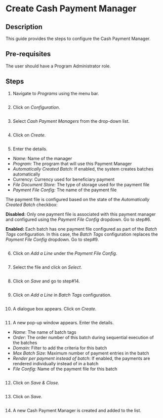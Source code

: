 # Create Cash Payment Manager

## Description

This guide provides the steps to configure the Cash Payment Manager.

## Pre-requisites

The user should have a Program Administrator role.

## Steps

1. Navigate to _Programs_ using the menu bar.

<figure><img src="../../../.gitbook/assets/payment-manager-program.PNG" alt=""><figcaption></figcaption></figure>

2. Click on _Configuration_.

<figure><img src="../../../.gitbook/assets/payment-manager-conf.PNG" alt=""><figcaption></figcaption></figure>

3. Select _Cash Payment Managers_ from the drop-down list.

<figure><img src="../../../.gitbook/assets/payment-manger-dropdown-cash (1).PNG" alt=""><figcaption></figcaption></figure>

4. Click on _Create_.

<figure><img src="../../../.gitbook/assets/cash-payment-create.PNG" alt=""><figcaption></figcaption></figure>

5. Enter the details.

* _Name:_ Name of the manager
* _Program:_ The program that will use this Payment Manager
* _Automatically Created Batch:_ If enabled, the system creates batches automatically
* Currency: Currency used for beneficiary payment
* _File Document Store:_ The type of storage used for the payment file
* _Payment File Config:_ The name of the payment file

The payment file is configured based on the state of the _Automatically Created Batch_ checkbox:

**Disabled:** Only one payment file is associated with this payment manager and configured using the _Payment File Config_ dropdown. Go to step#6.&#x20;

**Enabled:** Each batch has one payment file configured as part of the _Batch Tags_ configuration. In this case, the _Batch Tags_ configuration replaces the _Payment File Config_ dropdown. Go to step#9.

<figure><img src="../../../.gitbook/assets/cash-payment-manager-file-conf.PNG" alt=""><figcaption></figcaption></figure>

6. Click on _Add a Line_ under the _Payment File Config_.

<figure><img src="../../../.gitbook/assets/cash-payment-details (2).PNG" alt=""><figcaption></figcaption></figure>

7. Select the file and click on _Select_.

<figure><img src="../../../.gitbook/assets/voucher-payment-select.png" alt=""><figcaption></figcaption></figure>

8. Click on _Save_ and go to step#14.

<figure><img src="../../../.gitbook/assets/cash-payment-file-save.PNG" alt=""><figcaption></figcaption></figure>

9. Click on _Add a Line_ in _Batch Tags_ configuration.

<figure><img src="../../../.gitbook/assets/cash-payment-save (3).PNG" alt=""><figcaption></figcaption></figure>

10. A dialogue box appears. Click on _Create._

<figure><img src="../../../.gitbook/assets/batch-tags-list (1).PNG" alt=""><figcaption></figcaption></figure>

11. A new pop-up window appears. Enter the details.

* _Name_: The name of batch tags
* _Order_: The order number of this batch during sequential execution of the batches
* _Domain:_ Filter to add the criteria for this batch
* _Max Batch Size_: Maximum number of payment entries in the batch
* _Render per payment instead of batch_: If enabled, the payments are rendered individually instead of in a batch
* _File Config:_ Name of the payment file for this batch

<figure><img src="../../../.gitbook/assets/batch-tags-drop-down.PNG" alt=""><figcaption></figcaption></figure>

12. Click on _Save & Close._

<figure><img src="../../../.gitbook/assets/batch-tags-template.PNG" alt=""><figcaption></figcaption></figure>

13. Click on _Save._

<figure><img src="../../../.gitbook/assets/cash-payment-save (1).PNG" alt=""><figcaption></figcaption></figure>

14. A new Cash Payment Manager is created and added to the list.

<figure><img src="../../../.gitbook/assets/cash-payment-result.PNG" alt=""><figcaption></figcaption></figure>
